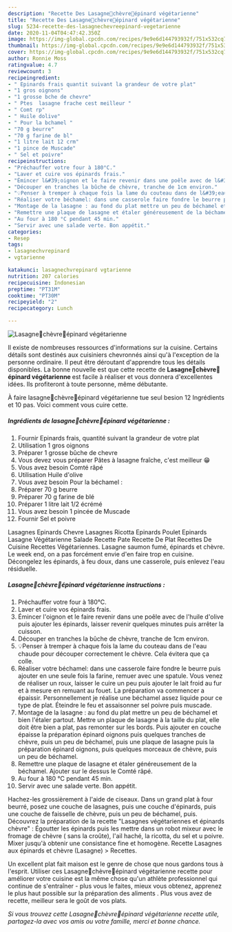 ```yaml
---
description: "Recette Des Lasagne🌿chèvre🌾épinard végétarienne"
title: "Recette Des Lasagne🌿chèvre🌾épinard végétarienne"
slug: 5234-recette-des-lasagnechevreepinard-vegetarienne
date: 2020-11-04T04:47:42.350Z
image: https://img-global.cpcdn.com/recipes/9e9e6d144793932f/751x532cq70/lasagne🌿chevre🌾epinard-vegetarienne-photo-principale-de-la-recette.jpg
thumbnail: https://img-global.cpcdn.com/recipes/9e9e6d144793932f/751x532cq70/lasagne🌿chevre🌾epinard-vegetarienne-photo-principale-de-la-recette.jpg
cover: https://img-global.cpcdn.com/recipes/9e9e6d144793932f/751x532cq70/lasagne🌿chevre🌾epinard-vegetarienne-photo-principale-de-la-recette.jpg
author: Ronnie Moss
ratingvalue: 4.7
reviewcount: 3
recipeingredient:
- " Epinards frais quantit suivant la grandeur de votre plat"
- "1 gros oignons"
- "1 grosse bche de chevre"
- " Ptes  lasagne frache cest meilleur "
- " Comt rp"
- " Huile dolive"
- " Pour la bchamel "
- "70 g beurre"
- "70 g farine de bl"
- "1 litre lait 12 crm"
- "1 pince de Muscade"
- " Sel et poivre"
recipeinstructions:
- "Préchauffer votre four à 180°C."
- "Laver et cuire vos épinards frais."
- "Émincer l&#39;oignon et le faire revenir dans une poêle avec de l&#39;huile d&#39;olive puis ajouter les épinards, laisser revenir quelques minutes puis arrêter la cuisson."
- "Découper en tranches la bûche de chèvre, tranche de 1cm environ."
- "💡Penser à tremper à chaque fois la lame du couteau dans de l&#39;eau chaude pour découper correctement le chèvre. Cela évitera que ça colle."
- "Réaliser votre béchamel: dans une casserole faire fondre le beurre puis ajouter en une seule fois la farine, remuer avec une spatule. Vous venez de réaliser un roux, laisser le cuire un peu puis ajouter le lait froid au fur et à mesure en remuant au fouet. La préparation va commencer a épaissir. Personnellement je réalise une béchamel assez liquide pour ce type de plat. Éteindre le feu et assaisonner sel poivre puis muscade."
- "Montage de la lasagne : au fond du plat mettre un peu de béchamel et bien l&#39;étaler partout. Mettre un plaque de lasagne à la taille du plat, elle doit être bien a plat, pas remonter sur les bords. Puis ajouter en couche épaisse la préparation épinard oignons puis quelques tranches de chèvre, puis un peu de béchamel, puis une plaque de lasagne puis la préparation épinard oignons, puis quelques morceaux de chèvre, puis un peu de béchamel."
- "Remettre une plaque de lasagne et étaler généreusement de la béchamel. Ajouter sur le dessus le Comté râpé."
- "Au four à 180 °C pendant 45 min."
- "Servir avec une salade verte. Bon appétit."
categories:
- Resep
tags:
- lasagnechvrepinard
- vgtarienne

katakunci: lasagnechvrepinard vgtarienne 
nutrition: 207 calories
recipecuisine: Indonesian
preptime: "PT31M"
cooktime: "PT30M"
recipeyield: "2"
recipecategory: Lunch

---
```



![Lasagne🌿chèvre🌾épinard végétarienne](https://img-global.cpcdn.com/recipes/9e9e6d144793932f/751x532cq70/lasagne🌿chevre🌾epinard-vegetarienne-photo-principale-de-la-recette.jpg)

Il existe de nombreuses ressources d'informations sur la cuisine. Certains détails sont destinés aux cuisiniers chevronnés ainsi qu'à l'exception de la personne ordinaire. Il peut être déroutant d'apprendre tous les détails disponibles. La bonne nouvelle est que cette recette de <strong> Lasagne🌿chèvre🌾épinard végétarienne </strong> est facile à réaliser et vous donnera d'excellentes idées. Ils profiteront à toute personne, même débutante.

<!--inarticleads1-->

À faire lasagne🌿chèvre🌾épinard végétarienne tue seul besion 12 Ingrédients et 10 pas. Voici comment vous cuire cette.

##### Ingrédients de lasagne🌿chèvre🌾épinard végétarienne :

1. Fournir  Epinards frais, quantité suivant la grandeur de votre plat
1. Utilisation 1 gros oignons
1. Préparer 1 grosse bûche de chevre
1. Vous devez vous préparer  Pâtes à lasagne fraîche, c&#39;est meilleur 😁
1. Vous avez besoin  Comté râpé
1. Utilisation  Huile d&#39;olive
1. Vous avez besoin  Pour la béchamel :
1. Préparer 70 g beurre
1. Préparer 70 g farine de blé
1. Préparer 1 litre lait 1/2 écrémé
1. Vous avez besoin 1 pincée de Muscade
1. Fournir  Sel et poivre


Lasagnes Epinards Chevre Lasagnes Ricotta Epinards Poulet Epinards Lasagne Végétarienne Salade Recette Pate Recette De Plat Recettes De Cuisine Recettes Végétariennes. Lasagne saumon fumé, épinards et chèvre. Le week end, on a pas forcément envie d&#39;en faire trop en cuisine. Décongelez les épinards, à feu doux, dans une casserole, puis enlevez l&#39;eau résiduelle. 

<!--inarticleads2-->

##### Lasagne🌿chèvre🌾épinard végétarienne instructions :

1. Préchauffer votre four à 180°C.
1. Laver et cuire vos épinards frais.
1. Émincer l&#39;oignon et le faire revenir dans une poêle avec de l&#39;huile d&#39;olive puis ajouter les épinards, laisser revenir quelques minutes puis arrêter la cuisson.
1. Découper en tranches la bûche de chèvre, tranche de 1cm environ.
1. 💡Penser à tremper à chaque fois la lame du couteau dans de l&#39;eau chaude pour découper correctement le chèvre. Cela évitera que ça colle.
1. Réaliser votre béchamel: dans une casserole faire fondre le beurre puis ajouter en une seule fois la farine, remuer avec une spatule. Vous venez de réaliser un roux, laisser le cuire un peu puis ajouter le lait froid au fur et à mesure en remuant au fouet. La préparation va commencer a épaissir. Personnellement je réalise une béchamel assez liquide pour ce type de plat. Éteindre le feu et assaisonner sel poivre puis muscade.
1. Montage de la lasagne : au fond du plat mettre un peu de béchamel et bien l&#39;étaler partout. Mettre un plaque de lasagne à la taille du plat, elle doit être bien a plat, pas remonter sur les bords. Puis ajouter en couche épaisse la préparation épinard oignons puis quelques tranches de chèvre, puis un peu de béchamel, puis une plaque de lasagne puis la préparation épinard oignons, puis quelques morceaux de chèvre, puis un peu de béchamel.
1. Remettre une plaque de lasagne et étaler généreusement de la béchamel. Ajouter sur le dessus le Comté râpé.
1. Au four à 180 °C pendant 45 min.
1. Servir avec une salade verte. Bon appétit.


Hachez-les grossièrement à l&#39;aide de ciseaux. Dans un grand plat à four beurré, posez une couche de lasagnes, puis une couche d&#39;épinards, puis une couche de faisselle de chèvre, puis un peu de béchamel, puis. Découvrez la préparation de la recette &#34;Lasagnes végétariennes et épinards chèvre&#34; : Égoutter les épinards puis les mettre dans un robot mixeur avec le fromage de chèvre ( sans la croûte), l&#39;ail haché, la ricotta, du sel et u poivre. Mixer jusqu&#39;à obtenir une consistance fine et homogène. Recette Lasagnes aux épinards et chèvre (Lasagne) &gt; Recettes. 

<!--inarticleads1-->

<p>
Un excellent plat fait maison est le genre de chose que nous gardons tous à l'esprit. Utiliser ces Lasagne🌿chèvre🌾épinard végétarienne recette pour améliorer votre cuisine est la même chose qu'un athlète professionnel qui continue de s'entraîner - plus vous le faites, mieux vous obtenez, apprenez le plus haut possible sur la préparation des aliments . Plus vous avez de recette, meilleur sera le goût de vos plats.
</p>

<p>
<i>Si vous trouvez cette Lasagne🌿chèvre🌾épinard végétarienne recette utile, partagez-la avec vos amis ou votre famille, merci et bonne chance.</i>
</p>
